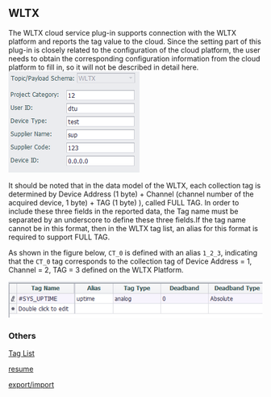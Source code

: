
## WLTX

The WLTX cloud service plug-in supports connection with the WLTX platform and reports the tag value to the cloud. Since the setting part of this plug-in is closely related to the configuration of the cloud platform, the user needs to obtain the corresponding configuration information from the cloud platform to fill in, so it will not be described in detail here.
![](WLTX_1.png)

It should be noted that in the data model of the WLTX, each collection tag is determined by Device Address (1 byte) + Channel (channel number of the acquired device, 1 byte) + TAG (1 byte) ), called FULL TAG. In order to include these three fields in the reported data, the Tag name must be separated by an underscore to define these three fields.If the tag name cannot be in this format, then in the WLTX tag list, an alias for this format is required to support FULL TAG.

As shown in the figure below, `CT_0` is defined with an alias `1_2_3`, indicating that the `CT_0` tag corresponds to the collection tag of Device Address = 1, Channel = 2, TAG = 3 defined on the WLTX Platform.

![](WLTX_2.png)

### Others

[Tag List](./others/TagList_Setting.html)   

[resume](./others/resume.html)

[export/import](./others/excel.html)

